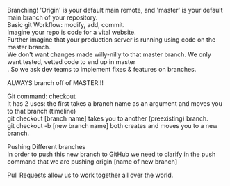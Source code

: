 <p>Branching! 'Origin' is your default main remote, and 'master' is your default main branch of your repository.<br />
Basic git Workflow: modify, add, commit.<br />
Imagine your repo is code for a vital website.<br />
Further imagine that your production server is running using code on the master branch.<br />
We don't want changes made willy-nilly to that master branch. We only want tested, vetted code to end up in master<br />.
So we ask dev teams to implement fixes & features on branches.</p>

<p>ALWAYS branch off of MASTER!!!</p>

<p>Git command: checkout<br />
It has 2 uses: the first takes a branch name as an argument and moves you to that branch (timeline)<br />
git checkout [branch name] takes you to another (preexisting) branch. <br />
git checkout -b [new branch name] both creates and moves you to a new branch. <br />
</p>

<p>Pushing Different branches<br />
In order to push this new branch to GitHub we need to clarify in the push command that we are pushing origin [name of new branch]</p>

<p>Pull Requests allow us to work together all over the world.</p>
